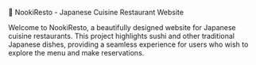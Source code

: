 🍣 NookiResto - Japanese Cuisine Restaurant Website

Welcome to NookiResto, a beautifully designed website for Japanese cuisine restaurants. This project highlights sushi and other traditional Japanese dishes, providing a seamless experience for users who wish to explore the menu and make reservations.